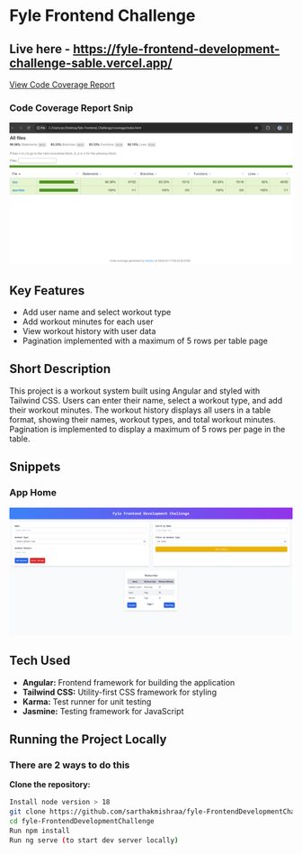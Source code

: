 # Fyle Frontend Challenge

## Live here - https://fyle-frontend-development-challenge-sable.vercel.app/

[View Code Coverage Report](./coverage/index.html)

<h3>Code Coverage Report Snip</h3>
<img src="./media/fyle_code_coverage.png" width="600" />

## Key Features
- Add user name and select workout type
- Add workout minutes for each user
- View workout history with user data
- Pagination implemented with a maximum of 5 rows per table page

## Short Description
This project is a workout system built using Angular and styled with Tailwind CSS. Users can enter their name, select a workout type, and add their workout minutes. The workout history displays all users in a table format, showing their names, workout types, and total workout minutes. Pagination is implemented to display a maximum of 5 rows per page in the table.

## Snippets
<h3>App Home</h3>
<img src="./media/fyle_ui.png" width="600" />

## Tech Used
- **Angular:** Frontend framework for building the application
- **Tailwind CSS:** Utility-first CSS framework for styling
- **Karma:** Test runner for unit testing
- **Jasmine:** Testing framework for JavaScript

## Running the Project Locally

### There are 2 ways to do this

 **Clone the repository:**
   ```bash
   Install node version > 18
   git clone https://github.com/sarthakmishraa/fyle-FrontendDevelopmentChallenge.git
   cd fyle-FrontendDevelopmentChallenge
   Run npm install
   Run ng serve (to start dev server locally)